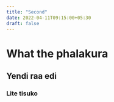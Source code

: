 ```yaml
---
title: "Second"
date: 2022-04-11T09:15:00+05:30
draft: false
---
```


# What the phalakura
## Yendi raa edi
### Lite tisuko